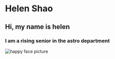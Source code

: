 # Helen Shao
## Hi, my name is helen
### I am a rising senior in the astro department
![happy face picture](helen.png)
